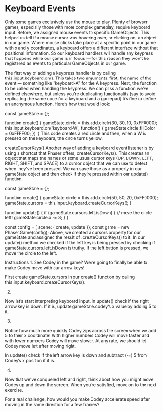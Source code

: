 # Keyboard Events
Only some games exclusively use the mouse to play. Plenty of browser games, especially those with more complex gameplay, require keyboard input. Before, we assigned mouse events to specific GameObjects. This helped us tell if a mouse cursor was hovering over, or clicking on, an object in our game. Where mouse clicks take place at a specific point in our game with x and y coordinates, a keyboard offers a different interface without that positional information. So our keyboard handlers will handle any keypress that happens while our game is in focus — for this reason they won’t be registered as events to particular GameObjects in our game.

The first way of adding a keypress handler is by calling this.input.keyboard.on(). This takes two arguments: first, the name of the event — something like "keyboard-A" for the A keypress. Next, the function to be called when handling the keypress. We can pass a function we’ve defined elsewhere, but unless you’re duplicating functionality (say to avoid replicating the same code for a keyboard and a gamepad) it’s fine to define an anonymous function. Here’s how that would look:

const gameState = {};

function create() {
  gameState.circle = this.add.circle(30, 30, 10, 0xFF0000);
  this.input.keyboard.on('keyboard-W', function() {
    gameState.circle.fillColor = 0xFFFF00;
  });
}
This code creates a red circle and then, when a W is pressed on the keyboard, the circle turns yellow.

createCursorKeys()
Another way of adding a keyboard event listener is by using a shortcut that Phaser offers, createCursorKeys(). This creates an object that maps the names of some usual cursor keys (UP, DOWN, LEFT, RIGHT, SHIFT, and SPACE) to a cursor object that we can use to detect when they’ve been pressed. We can save those as a property in our gameState object and then check if they’re pressed within our update() function.

const gameState = {};

function create() {
  gameState.circle = this.add.circle(50, 50, 20, 0xFF0000);
  gameState.cursors = this.input.keyboard.createCursorKeys();
}

function update() {
  if (gameState.cursors.left.isDown) {
    // move the circle left!
    gameState.circle.x -= 3;
  }
}

const config = { scene: { create, update }};
const game = new Phaser.Game(config);
Above, we created a cursors property for our gameState and assigned the result of .createCursorKeys() to it. In our update() method we checked if the left key is being pressed by checking if gameState.cursors.left.isDown is truthy. If the left button is pressed, we move the circle to the left.

Instructions
1.
See Codey in the game? We’re going to finally be able to make Codey move with our arrow keys!

First create gameState.cursors in our create() function by calling this.input.keyboard.createCursorKeys().

2.
Now let’s start interpreting keyboard input. In update() check if the right arrow key is down. If it is, update gameState.codey‘s x value by adding 5 to it.

3.
Notice how much more quickly Codey zips across the screen when we add 5 to their x coordinate! With higher numbers Codey will move faster and with lower numbers Codey will move slower. At any rate, we should let Codey move left after moving right.

In update() check if the left arrow key is down and subtract (-=) 5 from Codey’s x position if it is.

4.
Now that we’ve conquered left and right, think about how you might move Codey up and down the screen. When you’re satisfied, move on to the next exercise.

For a real challenge, how would you make Codey accelerate speed after moving in the same direction for a few frames?